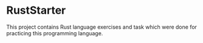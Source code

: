 # RustStarter
This project contains Rust language exercises and task which were done for practicing this programming language.
